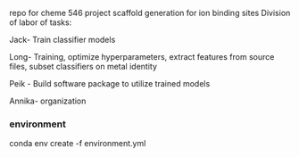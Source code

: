 repo for cheme 546 project
scaffold generation for ion binding sites
Division of labor of tasks:

Jack- Train classifier models

Long- Training, optimize hyperparameters, extract features from source files, subset classifiers on metal identity

Peik - Build software package to utilize trained models

Annika- organization

### environment
conda env create -f environment.yml

